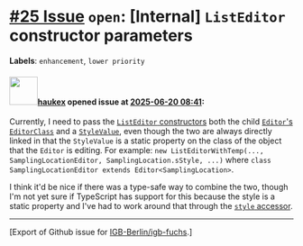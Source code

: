 # [\#25 Issue](https://github.com/IGB-Berlin/igb-fuchs/issues/25) `open`: [Internal] `ListEditor` constructor parameters
**Labels**: `enhancement`, `lower priority`


#### <img src="https://avatars.githubusercontent.com/u/4613111?u=708742f53b26cb75f2c7a93ee7a7a53abe18ec48&v=4" width="50">[haukex](https://github.com/haukex) opened issue at [2025-06-20 08:41](https://github.com/IGB-Berlin/igb-fuchs/issues/25):

Currently, I need to pass the [`ListEditor` constructors](https://github.com/IGB-Berlin/igb-fuchs/blob/f48291113678ccfe4714f12935373919cb45a338/src/editors/list-edit.tsx#L139) both the child [`Editor`'s `EditorClass`](https://github.com/IGB-Berlin/igb-fuchs/blob/f48291113678ccfe4714f12935373919cb45a338/src/editors/base.tsx#L52) and a [`StyleValue`](https://github.com/IGB-Berlin/igb-fuchs/blob/f48291113678ccfe4714f12935373919cb45a338/src/types/common.ts#L40), even though the two are always directly linked in that the `StyleValue` is a static property on the class of the object that the `Editor` is editing. For example: `new ListEditorWithTemp(..., SamplingLocationEditor, SamplingLocation.sStyle, ...)` where `class SamplingLocationEditor extends Editor<SamplingLocation>`.

I think it'd be nice if there was a type-safe way to combine the two, though I'm not yet sure if TypeScript has support for this because the style is a static property and I've had to work around that through the [`style` accessor](https://github.com/IGB-Berlin/igb-fuchs/blob/f48291113678ccfe4714f12935373919cb45a338/src/types/common.ts#L70).




-------------------------------------------------------------------------------



[Export of Github issue for [IGB-Berlin/igb-fuchs](https://github.com/IGB-Berlin/igb-fuchs).]
